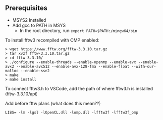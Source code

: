## Prerequisites
- MSYS2 Installed
- Add gcc to PATH in MSYS
    - In the root directory, run `export PATH=$PATH:/mingw64/bin`

To install fftw3 recompiled with OMP enabled:
```
> wget https://www.fftw.org/fftw-3.3.10.tar.gz
> tar xvzf fftw-3.3.10.tar.gz
> cd fftw-3.3.10/
> ./configure --enable-threads --enable-openmp --enable-avx --enable-avx2 --enable-avx512 --enable-avx-128-fma --enable-float --with-our-malloc --enable-sse2
> make
> make install
```

To connect fftw3.h to VSCode, add the path of where fftw3.h is installed (fftw-3.3.10/api)

Add before fftw plans (what does this mean??)

`LIBS= -lm -lgsl -lOpenCL.dll -lomp.dll -lfftw3f -lfftw3f_omp`